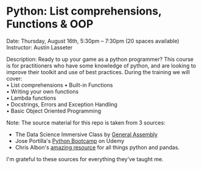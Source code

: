 #	Python: List comprehensions, Functions & OOP  

Date: Thursday, August 16th, 5:30pm – 7:30pm (20 spaces available)  
Instructor: Austin Lasseter  


Description: Ready to up your game as a python programmer? This course is for practitioners who have some knowledge of python, and are looking to improve their toolkit and use of best practices. During the training we will cover:  
•           List comprehensions
•           Built-in Functions  
•           Writing your own functions  
•           Lambda functions  
•           Docstrings, Errors and Exception Handling  
•           Basic Object Oriented Programming  

Note: The source material for this repo is taken from 3 sources:
* The Data Science Immersive Class by [General Assembly](https://generalassemb.ly/)
* Jose Portilla's [Python Bootcamp](
https://www.udemy.com/python-for-data-science-and-machine-learning-bootcamp/learn/v4/content) on Udemy
* Chris Albon's [amazing resource](https://chrisalbon.com/python/data_wrangling/pandas_list_comprehension/) for all things python and pandas.

I'm grateful to these sources for everything they've taught me.

